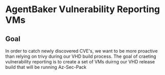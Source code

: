 # AgentBaker Vulnerability Reporting VMs
## Goal
In order to catch newly discovered CVE's, we want to be more proactive than relying on trivy during our VHD build process. The goal of craeting vulnerability reporting is to create a set of VMs duirng our VHD release build that will be running Az-Sec-Pack 

